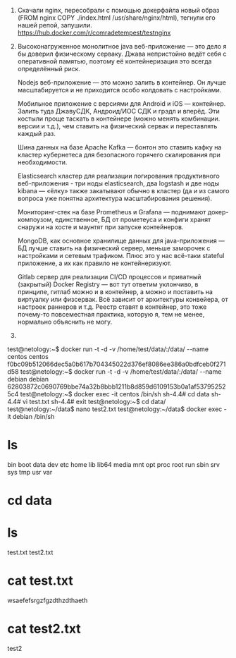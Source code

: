 1. Скачали nginx, пересобрали с помощью докерфайла новый образ (FROM nginx COPY ./index.html /usr/share/nginx/html), тегнули его нашей репой, запушили.
https://hub.docker.com/r/comradetempest/testnginx

2.
    Высоконагруженное монолитное java веб-приложение — это дело я бы доверил физическому серваку. Джава непристойно ведёт себя с оперативной памятью,
    поэтому её контейнеризация это всегда определённый риск.
    
    Nodejs веб-приложение — это можно залить в контейнер. Он лучше масштабируется и не приходится особо колдовать с настройками.
    
    Мобильное приложение c версиями для Android и iOS — контейнер. Залить туда ДжавуСДК, Андроид/ИОС СДК и грэдл и вперёд. Эти костыли проще таскать
    в контейнере (можно менять комбинации. версии и т.д.), чем ставить на физический сервак и переставлять каждый раз.
    
    Шина данных на базе Apache Kafka — бонтон это ставить кафку на кластер кубернетеса для безопасного горячего скалирования при необходимости.
    
    Elasticsearch кластер для реализации логирования продуктивного веб-приложения - три ноды elasticsearch, два logstash и две ноды kibana — «ёлку»
    также закатывают обычно в кластер (да и из самого вопроса уже понятна архитектура масштабирования решения).
    
    Мониторинг-стек на базе Prometheus и Grafana — поднимают докер-компоузом, единственное, БД от прометеуса и конфиги хранят снаружи на хосте 
    и маунтят при запуске контейнеров.
    
    MongoDB, как основное хранилище данных для java-приложения — БД лучше ставить на физический сервер, меньше заморочек с настройками и сетевым трафиком.
    Плюс это у нас всё-таки stateful приложение, а их как правило не контейнеризуют.
    
    Gitlab сервер для реализации CI/CD процессов и приватный (закрытый) Docker Registry — вот тут ответим уклончиво, в принципе, гитлаб можно и в контейнер,
    а можно и поставить на виртуалку или физсервак. Всё зависит от архитектуры конвейера, от настроек раннеров и т.д. Реестр ставят в контейнер, это
    тоже почему-то повсеместная практика, которую я, тем не менее, нормально объяснить не могу.
    
 3. 
test@netology:~$ docker run -t -d -v /home/test/data/:/data/ --name centos centos
f0bc09b512066dec5a0b617b704345022d376ef8086ee386a0bdfceb0f271d58
test@netology:~$ docker run -t -d -v /home/test/data/:/data/ --name debian debian
62803872c0690769bbe74a32b8bbb1211b8d859d6109153b0a1af537952525c4
test@netology:~$ docker exec -it centos /bin/sh
sh-4.4# cd data
sh-4.4# vi test.txt
sh-4.4# exit
test@netology:~$ cd data/
test@netology:~/data$ nano test2.txt
test@netology:~/data$ docker exec -it debian /bin/sh
# ls
bin  boot  data  dev  etc  home  lib  lib64  media  mnt  opt  proc  root  run  sbin  srv  sys  tmp  usr  var
# cd data
# ls
test.txt  test2.txt
# cat test.txt
wsaefefsrgzfgzdthzdthaeth
# cat test2.txt
test2
#


